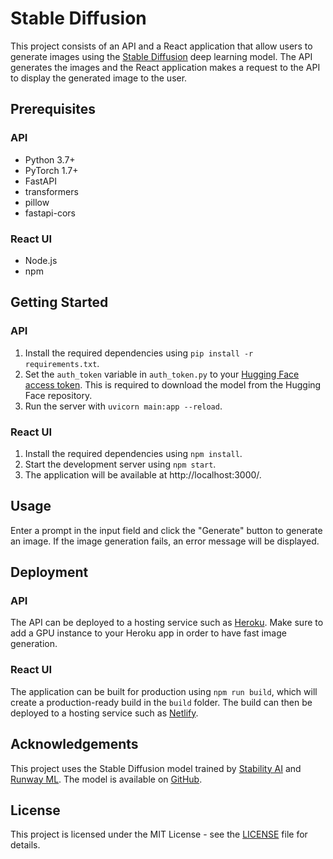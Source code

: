 # Stable Diffusion

This project consists of an API and a React application that allow users to generate images using the [Stable Diffusion](https://github.com/CompVis/stable-diffusion) deep learning model. The API generates the images and the React application makes a request to the API to display the generated image to the user.

## Prerequisites

### API

- Python 3.7+
- PyTorch 1.7+
- FastAPI
- transformers
- pillow
- fastapi-cors

### React UI

- Node.js
- npm

## Getting Started

### API

1. Install the required dependencies using `pip install -r requirements.txt`.
2. Set the `auth_token` variable in `auth_token.py` to your [Hugging Face access token](https://huggingface.co/settings/tokens). This is required to download the model from the Hugging Face repository.
3. Run the server with `uvicorn main:app --reload`.

### React UI

1. Install the required dependencies using `npm install`.
2. Start the development server using `npm start`.
3. The application will be available at http://localhost:3000/.

## Usage

Enter a prompt in the input field and click the "Generate" button to generate an image. If the image generation fails, an error message will be displayed.

## Deployment

### API

The API can be deployed to a hosting service such as [Heroku](https://www.heroku.com/). Make sure to add a GPU instance to your Heroku app in order to have fast image generation.

### React UI

The application can be built for production using `npm run build`, which will create a production-ready build in the `build` folder. The build can then be deployed to a hosting service such as [Netlify](https://www.netlify.com/).

## Acknowledgements

This project uses the Stable Diffusion model trained by [Stability AI](https://stability.ai/) and [Runway ML](https://runwayml.com/). The model is available on [GitHub](https://github.com/CompVis/stable-diffusion).

## License

This project is licensed under the MIT License - see the [LICENSE](LICENSE) file for details.
